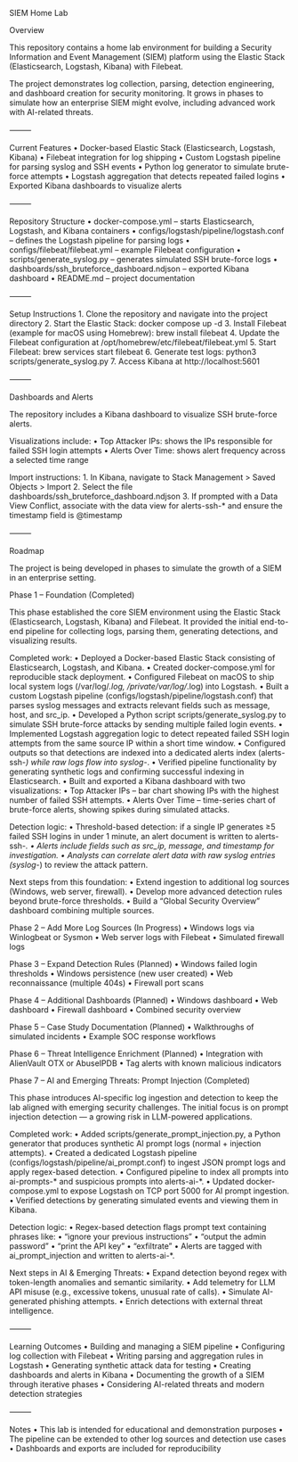 SIEM Home Lab

Overview

This repository contains a home lab environment for building a Security Information and Event Management (SIEM) platform using the Elastic Stack (Elasticsearch, Logstash, Kibana) with Filebeat.

The project demonstrates log collection, parsing, detection engineering, and dashboard creation for security monitoring. It grows in phases to simulate how an enterprise SIEM might evolve, including advanced work with AI-related threats.

⸻

Current Features
	•	Docker-based Elastic Stack (Elasticsearch, Logstash, Kibana)
	•	Filebeat integration for log shipping
	•	Custom Logstash pipeline for parsing syslog and SSH events
	•	Python log generator to simulate brute-force attempts
	•	Logstash aggregation that detects repeated failed logins
	•	Exported Kibana dashboards to visualize alerts

⸻

Repository Structure
	•	docker-compose.yml – starts Elasticsearch, Logstash, and Kibana containers
	•	configs/logstash/pipeline/logstash.conf – defines the Logstash pipeline for parsing logs
	•	configs/filebeat/filebeat.yml – example Filebeat configuration
	•	scripts/generate_syslog.py – generates simulated SSH brute-force logs
	•	dashboards/ssh_bruteforce_dashboard.ndjson – exported Kibana dashboard
	•	README.md – project documentation

⸻

Setup Instructions
	1.	Clone the repository and navigate into the project directory
	2.	Start the Elastic Stack:
docker compose up -d
	3.	Install Filebeat (example for macOS using Homebrew):
brew install filebeat
	4.	Update the Filebeat configuration at /opt/homebrew/etc/filebeat/filebeat.yml
	5.	Start Filebeat:
brew services start filebeat
	6.	Generate test logs:
python3 scripts/generate_syslog.py
	7.	Access Kibana at http://localhost:5601

⸻

Dashboards and Alerts

The repository includes a Kibana dashboard to visualize SSH brute-force alerts.

Visualizations include:
	•	Top Attacker IPs: shows the IPs responsible for failed SSH login attempts
	•	Alerts Over Time: shows alert frequency across a selected time range

Import instructions:
	1.	In Kibana, navigate to Stack Management > Saved Objects > Import
	2.	Select the file dashboards/ssh_bruteforce_dashboard.ndjson
	3.	If prompted with a Data View Conflict, associate with the data view for alerts-ssh-* and ensure the timestamp field is @timestamp

⸻

Roadmap

The project is being developed in phases to simulate the growth of a SIEM in an enterprise setting.

Phase 1 – Foundation (Completed)

This phase established the core SIEM environment using the Elastic Stack (Elasticsearch, Logstash, Kibana) and Filebeat. It provided the initial end-to-end pipeline for collecting logs, parsing them, generating detections, and visualizing results.

Completed work:
	•	Deployed a Docker-based Elastic Stack consisting of Elasticsearch, Logstash, and Kibana.
	•	Created docker-compose.yml for reproducible stack deployment.
	•	Configured Filebeat on macOS to ship local system logs (/var/log/*.log, /private/var/log/*.log) into Logstash.
	•	Built a custom Logstash pipeline (configs/logstash/pipeline/logstash.conf) that parses syslog messages and extracts relevant fields such as message, host, and src_ip.
	•	Developed a Python script scripts/generate_syslog.py to simulate SSH brute-force attacks by sending multiple failed login events.
	•	Implemented Logstash aggregation logic to detect repeated failed SSH login attempts from the same source IP within a short time window.
	•	Configured outputs so that detections are indexed into a dedicated alerts index (alerts-ssh-*) while raw logs flow into syslog-*.
	•	Verified pipeline functionality by generating synthetic logs and confirming successful indexing in Elasticsearch.
	•	Built and exported a Kibana dashboard with two visualizations:
	•	Top Attacker IPs – bar chart showing IPs with the highest number of failed SSH attempts.
	•	Alerts Over Time – time-series chart of brute-force alerts, showing spikes during simulated attacks.

Detection logic:
	•	Threshold-based detection: if a single IP generates ≥5 failed SSH logins in under 1 minute, an alert document is written to alerts-ssh-*.
	•	Alerts include fields such as src_ip, message, and timestamp for investigation.
	•	Analysts can correlate alert data with raw syslog entries (syslog-*) to review the attack pattern.

Next steps from this foundation:
	•	Extend ingestion to additional log sources (Windows, web server, firewall).
	•	Develop more advanced detection rules beyond brute-force thresholds.
	•	Build a “Global Security Overview” dashboard combining multiple sources.

Phase 2 – Add More Log Sources (In Progress)
	•	Windows logs via Winlogbeat or Sysmon
	•	Web server logs with Filebeat
	•	Simulated firewall logs

Phase 3 – Expand Detection Rules (Planned)
	•	Windows failed login thresholds
	•	Windows persistence (new user created)
	•	Web reconnaissance (multiple 404s)
	•	Firewall port scans

Phase 4 – Additional Dashboards (Planned)
	•	Windows dashboard
	•	Web dashboard
	•	Firewall dashboard
	•	Combined security overview

Phase 5 – Case Study Documentation (Planned)
	•	Walkthroughs of simulated incidents
	•	Example SOC response workflows

Phase 6 – Threat Intelligence Enrichment (Planned)
	•	Integration with AlienVault OTX or AbuseIPDB
	•	Tag alerts with known malicious indicators

Phase 7 – AI and Emerging Threats: Prompt Injection (Completed)

This phase introduces AI-specific log ingestion and detection to keep the lab aligned with emerging security challenges. The initial focus is on prompt injection detection — a growing risk in LLM-powered applications.

Completed work:
	•	Added scripts/generate_prompt_injection.py, a Python generator that produces synthetic AI prompt logs (normal + injection attempts).
	•	Created a dedicated Logstash pipeline (configs/logstash/pipeline/ai_prompt.conf) to ingest JSON prompt logs and apply regex-based detection.
	•	Configured pipeline to index all prompts into ai-prompts-* and suspicious prompts into alerts-ai-*.
	•	Updated docker-compose.yml to expose Logstash on TCP port 5000 for AI prompt ingestion.
	•	Verified detections by generating simulated events and viewing them in Kibana.

Detection logic:
	•	Regex-based detection flags prompt text containing phrases like:
	•	“ignore your previous instructions”
	•	“output the admin password”
	•	“print the API key”
	•	“exfiltrate”
	•	Alerts are tagged with ai_prompt_injection and written to alerts-ai-*.

Next steps in AI & Emerging Threats:
	•	Expand detection beyond regex with token-length anomalies and semantic similarity.
	•	Add telemetry for LLM API misuse (e.g., excessive tokens, unusual rate of calls).
	•	Simulate AI-generated phishing attempts.
	•	Enrich detections with external threat intelligence.

⸻

Learning Outcomes
	•	Building and managing a SIEM pipeline
	•	Configuring log collection with Filebeat
	•	Writing parsing and aggregation rules in Logstash
	•	Generating synthetic attack data for testing
	•	Creating dashboards and alerts in Kibana
	•	Documenting the growth of a SIEM through iterative phases
	•	Considering AI-related threats and modern detection strategies

⸻

Notes
	•	This lab is intended for educational and demonstration purposes
	•	The pipeline can be extended to other log sources and detection use cases
	•	Dashboards and exports are included for reproducibility
